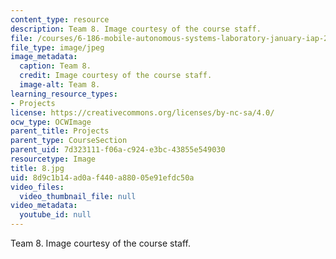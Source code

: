 ```yaml
---
content_type: resource
description: Team 8. Image courtesy of the course staff.
file: /courses/6-186-mobile-autonomous-systems-laboratory-january-iap-2005/8d9c1b14ad0af440a88005e91efdc50a_8.jpg
file_type: image/jpeg
image_metadata:
  caption: Team 8.
  credit: Image courtesy of the course staff.
  image-alt: Team 8.
learning_resource_types:
- Projects
license: https://creativecommons.org/licenses/by-nc-sa/4.0/
ocw_type: OCWImage
parent_title: Projects
parent_type: CourseSection
parent_uid: 7d323111-f06a-c924-e3bc-43855e549030
resourcetype: Image
title: 8.jpg
uid: 8d9c1b14-ad0a-f440-a880-05e91efdc50a
video_files:
  video_thumbnail_file: null
video_metadata:
  youtube_id: null
---
```

Team 8. Image courtesy of the course staff.